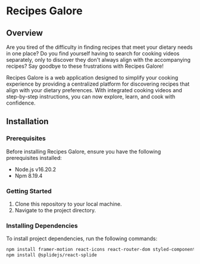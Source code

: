# Recipes Galore

## Overview

Are you tired of the difficulty in finding recipes that meet your dietary needs in one place? Do you find yourself having to search for cooking videos separately, only to discover they don't always align with the accompanying recipes? Say goodbye to these frustrations with Recipes Galore!

Recipes Galore is a web application designed to simplify your cooking experience by providing a centralized platform for discovering recipes that align with your dietary preferences. With integrated cooking videos and step-by-step instructions, you can now explore, learn, and cook with confidence.

## Installation

### Prerequisites

Before installing Recipes Galore, ensure you have the following prerequisites installed:

- Node.js
v16.20.2
 - Npm
 8.19.4

### Getting Started

1. Clone this repository to your local machine.
2. Navigate to the project directory.

### Installing Dependencies

To install project dependencies, run the following commands:

```bash
npm install framer-motion react-icons react-router-dom styled-components
npm install @splidejs/react-splide

